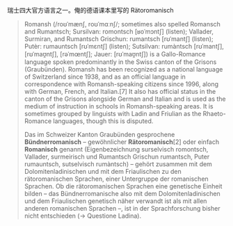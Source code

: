 瑞士四大官方语言之一。俺的德语课本里写的 Rätoromanisch

> Romansh (/roʊˈmænʃ, roʊˈmɑːnʃ/; sometimes also spelled Romansch and Rumantsch; Sursilvan: romontsch [ʁoˈmɔntʃ] (listen); Vallader, Surmiran, and Rumantsch Grischun: rumantsch [rʊˈmantʃ] (listen); Putèr: rumauntsch [rʊˈmɛntʃ] (listen); Sutsilvan: rumàntsch [rʊˈmantʃ], [rʊˈmaʊ̯ntʃ], [rəˈmœntʃ]; Jauer: [rʊˈmaʊ̯ntʃ]) is a Gallo-Romance language spoken predominantly in the Swiss canton of the Grisons (Graubünden). Romansh has been recognized as a national language of Switzerland since 1938, and as an official language in correspondence with Romansh-speaking citizens since 1996, along with German, French, and Italian.[7] It also has official status in the canton of the Grisons alongside German and Italian and is used as the medium of instruction in schools in Romansh-speaking areas. It is sometimes grouped by linguists with Ladin and Friulian as the Rhaeto-Romance languages, though this is disputed.
>
> Das im Schweizer Kanton Graubünden gesprochene **Bündnerromanisch** – gewöhnlicher **Rätoromanisch**[2] oder einfach **Romanisch** genannt (Eigenbezeichnung surselvisch romontsch, Vallader, surmeirisch und Rumantsch Grischun rumantsch, Puter rumauntsch, sutselvisch rumàntsch) – gehört zusammen mit dem Dolomitenladinischen und mit dem Friaulischen zu den rätoromanischen Sprachen, einer Untergruppe der romanischen Sprachen. Ob die rätoromanischen Sprachen eine genetische Einheit bilden – das Bündnerromanische also mit dem Dolomitenladinischen und dem Friaulischen genetisch näher verwandt ist als mit allen anderen romanischen Sprachen –, ist in der Sprachforschung bisher nicht entschieden (→ Questione Ladina).

